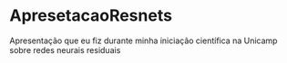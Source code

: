 # ApresetacaoResnets
Apresentação que eu fiz durante minha iniciação científica na Unicamp sobre redes neurais residuais
